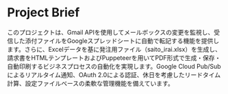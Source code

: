 # Project Brief

このプロジェクトは、Gmail APIを使用してメールボックスの変更を監視し、受信した添付ファイルをGoogleスプレッドシートに自動で転記する機能を提供します。さらに、Excelデータを基に発注用ファイル（saito_irai.xlsx）を生成し、請求書をHTMLテンプレートおよびPuppeteerを用いてPDF形式で生成・保存・自動印刷するビジネスプロセスの自動化を実現します。Google Cloud Pub/Subによるリアルタイム通知、OAuth 2.0による認証、休日を考慮したリードタイム計算、設定ファイルベースの柔軟な管理機能を備えています。
